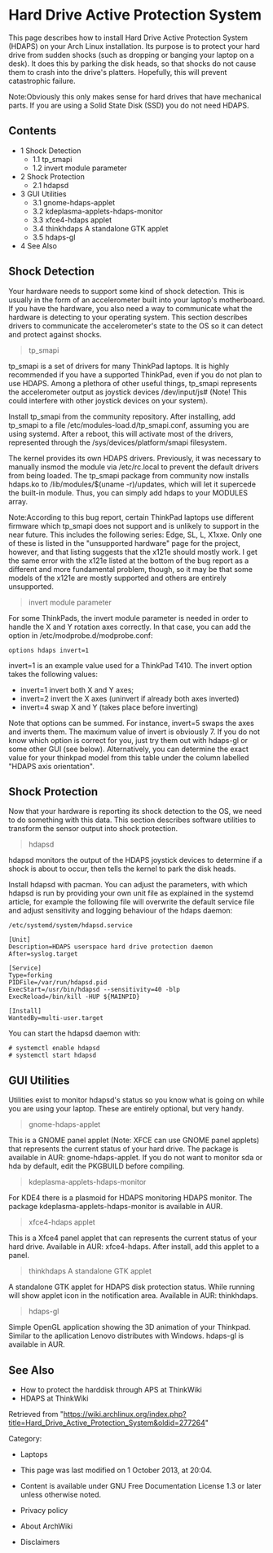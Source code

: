 Hard Drive Active Protection System
===================================

This page describes how to install Hard Drive Active Protection System
(HDAPS) on your Arch Linux installation. Its purpose is to protect your
hard drive from sudden shocks (such as dropping or banging your laptop
on a desk). It does this by parking the disk heads, so that shocks do
not cause them to crash into the drive's platters. Hopefully, this will
prevent catastrophic failure.

Note:Obviously this only makes sense for hard drives that have
mechanical parts. If you are using a Solid State Disk (SSD) you do not
need HDAPS.

Contents
--------

-   1 Shock Detection
    -   1.1 tp_smapi
    -   1.2 invert module parameter
-   2 Shock Protection
    -   2.1 hdapsd
-   3 GUI Utilities
    -   3.1 gnome-hdaps-applet
    -   3.2 kdeplasma-applets-hdaps-monitor
    -   3.3 xfce4-hdaps applet
    -   3.4 thinkhdaps A standalone GTK applet
    -   3.5 hdaps-gl
-   4 See Also

Shock Detection
---------------

Your hardware needs to support some kind of shock detection. This is
usually in the form of an accelerometer built into your laptop's
motherboard. If you have the hardware, you also need a way to
communicate what the hardware is detecting to your operating system.
This section describes drivers to communicate the accelerometer's state
to the OS so it can detect and protect against shocks.

> tp_smapi

tp_smapi is a set of drivers for many ThinkPad laptops. It is highly
recommended if you have a supported ThinkPad, even if you do not plan to
use HDAPS. Among a plethora of other useful things, tp_smapi represents
the accelerometer output as joystick devices /dev/input/js# (Note! This
could interfere with other joystick devices on your system).

Install tp_smapi from the community repository. After installing, add
tp_smapi to a file /etc/modules-load.d/tp_smapi.conf, assuming you are
using systemd. After a reboot, this will activate most of the drivers,
represented through the /sys/devices/platform/smapi filesystem.

The kernel provides its own HDAPS drivers. Previously, it was necessary
to manually insmod the module via /etc/rc.local to prevent the default
drivers from being loaded. The tp_smapi package from community now
installs hdaps.ko to /lib/modules/$(uname -r)/updates, which will let it
supercede the built-in module. Thus, you can simply add hdaps to your
MODULES array.

Note:According to this bug report, certain ThinkPad laptops use
different firmware which tp_smapi does not support and is unlikely to
support in the near future. This includes the following series: Edge,
SL, L, X1xxe. Only one of these is listed in the "unsupported hardware"
page for the project, however, and that listing suggests that the x121e
should mostly work. I get the same error with the x121e listed at the
bottom of the bug report as a different and more fundamental problem,
though, so it may be that some models of the x121e are mostly supported
and others are entirely unsupported.

> invert module parameter

For some ThinkPads, the invert module parameter is needed in order to
handle the X and Y rotation axes correctly. In that case, you can add
the option in /etc/modprobe.d/modprobe.conf:

    options hdaps invert=1

invert=1 is an example value used for a ThinkPad T410. The invert option
takes the following values:

-   invert=1 invert both X and Y axes;
-   invert=2 invert the X axes (uninvert if already both axes inverted)
-   invert=4 swap X and Y (takes place before inverting)

Note that options can be summed. For instance, invert=5 swaps the axes
and inverts them. The maximum value of invert is obviously 7. If you do
not know which option is correct for you, just try them out with
hdaps-gl or some other GUI (see below). Alternatively, you can determine
the exact value for your thinkpad model from this table under the column
labelled "HDAPS axis orientation".

Shock Protection
----------------

Now that your hardware is reporting its shock detection to the OS, we
need to do something with this data. This section describes software
utilities to transform the sensor output into shock protection.

> hdapsd

hdapsd monitors the output of the HDAPS joystick devices to determine if
a shock is about to occur, then tells the kernel to park the disk heads.

Install hdapsd with pacman. You can adjust the parameters, with which
hdapsd is run by providing your own unit file as explained in the
systemd article, for example the following file will overwrite the
default service file and adjust sensitivity and logging behaviour of the
hdaps daemon:

    /etc/systemd/system/hdapsd.service

    [Unit]
    Description=HDAPS userspace hard drive protection daemon
    After=syslog.target

    [Service]
    Type=forking
    PIDFile=/var/run/hdapsd.pid
    ExecStart=/usr/bin/hdapsd --sensitivity=40 -blp
    ExecReload=/bin/kill -HUP ${MAINPID}

    [Install]
    WantedBy=multi-user.target

You can start the hdapsd daemon with:

    # systemctl enable hdapsd
    # systemctl start hdapsd

GUI Utilities
-------------

Utilities exist to monitor hdapsd's status so you know what is going on
while you are using your laptop. These are entirely optional, but very
handy.

> gnome-hdaps-applet

This is a GNOME panel applet (Note: XFCE can use GNOME panel applets)
that represents the current status of your hard drive. The package is
available in AUR: gnome-hdaps-applet. If you do not want to monitor sda
or hda by default, edit the PKGBUILD before compiling.

> kdeplasma-applets-hdaps-monitor

For KDE4 there is a plasmoid for HDAPS monitoring HDAPS monitor. The
package kdeplasma-applets-hdaps-monitor is available in AUR.

> xfce4-hdaps applet

This is a Xfce4 panel applet that can represents the current status of
your hard drive. Available in AUR: xfce4-hdaps. After install, add this
applet to a panel.

> thinkhdaps A standalone GTK applet

A standalone GTK applet for HDAPS disk protection status. While running
will show applet icon in the notification area. Available in AUR:
thinkhdaps.

> hdaps-gl

Simple OpenGL application showing the 3D animation of your Thinkpad.
Similar to the apllication Lenovo distributes with Windows. hdaps-gl is
available in AUR.

See Also
--------

-   How to protect the harddisk through APS at ThinkWiki
-   HDAPS at ThinkWiki

Retrieved from
"https://wiki.archlinux.org/index.php?title=Hard_Drive_Active_Protection_System&oldid=277264"

Category:

-   Laptops

-   This page was last modified on 1 October 2013, at 20:04.
-   Content is available under GNU Free Documentation License 1.3 or
    later unless otherwise noted.
-   Privacy policy
-   About ArchWiki
-   Disclaimers
